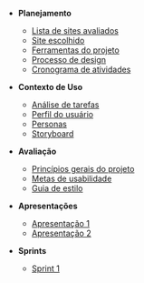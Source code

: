 - **Planejamento**

  - [Lista de sites avaliados](docs/planejamento/lista_sites.md)
  - [Site escolhido](docs/planejamento/site.md)
  - [Ferramentas do projeto](docs/planejamento/ferramentas.md)
  - [Processo de design](docs/planejamento/processos_design.md)
  - [Cronograma de atividades](docs/planejamento/cronograma.md)

- **Contexto de Uso**

  - [Análise de tarefas](docs/contexto_uso/analise_tarefas.md)
  - [Perfil do usuário](docs/contexto_uso/perfil_usuario.md)
  - [Personas](docs/contexto_uso/personas.md)
  - [Storyboard](docs/contexto_uso/storyboard.md)

- **Avaliação**

  - [Princípios gerais do projeto](docs/avaliacao/principios_projeto.md)
  - [Metas de usabilidade](docs/avaliacao/metas_usabilidade.md)
  - [Guia de estilo](docs/avaliacao/guia_estilo.md)

- **Apresentações**

  - [Apresentação 1](docs/apresentacoes/apresentacao1.md)
  - [Apresentação 2](docs/apresentacoes/apresentacao2.md)

- **Sprints**

  - [Sprint 1](docs/sprint/healtcheck.md)
